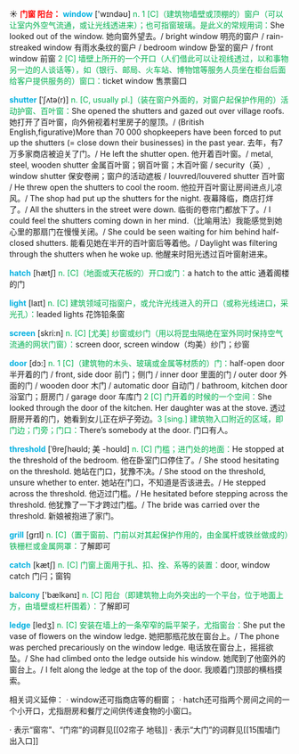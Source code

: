 ☀ <font color="red">**门窗 阳台：**</font>
<font color="sky blue">**window**</font> ['wɪndəʊ] 
<font color="#00b050">n. 1 [C]（建筑物墙壁或顶棚的）窗户（可以让室内外空气流通，或让光线透进来）；也可指窗玻璃。是此义的常规用词：</font>She looked out of the window. 她向窗外望去。/ bright window 明亮的窗户 / rain-streaked window 有雨水条纹的窗户 / bedroom window 卧室的窗户 / front window 前窗 <font color="#00b050">2 [C] 墙壁上所开的一个开口（人们借此可以让视线透过，以和事物另一边的人谈话等），如（银行、邮局、火车站、博物馆等服务人员坐在柜台后面给客户提供服务的）窗口：</font>ticket window 售票窗口
           
<font color="sky blue">**shutter**</font> [ˈʃʌtə(r)]
<font color="#00b050">n. [C, usually pl.]（装在窗户外面的，对窗户起保护作用的）活动护窗、百叶窗：</font>She opened the shutters and gazed out over village roofs. 她打开了百叶窗，向外俯视着村里房子的屋顶。/ (British English,figurative)More than 70 000 shopkeepers have been forced to put up the shutters (= close down their businesses) in the past year. 去年，有7万多家商店被迫关了门。/ He left the shutter open. 他开着百叶窗。/ metal, steel, wooden shutter 金属百叶窗；钢百叶窗；木百叶窗 / security（英）, window shutter 保安卷闸；窗户的活动遮板 / louvred/louvered shutter 百叶窗 / He threw open the shutters to cool the room. 他拉开百叶窗让房间进点儿凉风。/ The shop had put up the shutters for the night. 夜幕降临，商店打烊了。/ All the shutters in the street were down. 临街的卷帘门都放下了。/ I could feel the shutters coming down in her mind.（比喻用法）我能感觉到她心里的那扇门在慢慢关闭。/ She could be seen waiting for him behind half-closed shutters. 能看见她在半开的百叶窗后等着他。/ Daylight was filtering through the shutters when he woke up. 他醒来时阳光透过百叶窗射进来。

<font color="sky blue">**hatch**</font> [hætʃ] 
<font color="#00b050">n. [C]（地面或天花板的）开口或门：</font>a hatch to the attic 通着阁楼的门

<font color="sky blue">**light**</font> [laɪt] 
<font color="#00b050">n. [C] 建筑领域可指窗户，或允许光线进入的开口（或称光线进口，采光孔）：</font>leaded lights 花饰铅条窗

<font color="sky blue">**screen**</font> [skri:n] 
<font color="#00b050">n. [C] [尤美] 纱窗或纱门（用以将昆虫隔绝在室外同时保持空气流通的网状门窗）：</font>screen door, screen window（均美）纱门；纱窗

<font color="sky blue">**door**</font> [dɔ:] 
<font color="#00b050">n. 1 [C]（建筑物的木头、玻璃或金属等材质的）门：</font>half-open door 半开着的门 / front, side door 前门；侧门 / inner door 里面的门 / outer door 外面的门 / wooden door 木门 / automatic door 自动门 / bathroom, kitchen door 浴室门；厨房门 / garage door 车库门 <font color="#00b050">2 [C] 门开着的时候的一个空间：</font>She looked through the door of the kitchen. Her daughter was at the stove. 透过厨房开着的门，她看到女儿正在炉子旁边。<font color="#00b050">3 [sing.] 建筑物入口附近的区域，即门边；门旁；门口：</font>There’s somebody at the door. 门口有人。
           
<font color="sky blue">**threshold**</font> [ˈθreʃhəʊld; 美 -hoʊld]
<font color="#00b050">n. [C] 门槛；进门处的地面：</font>He stopped at the threshold of the bedroom. 他在卧室门口停住了。/ She stood hesitating on the threshold. 她站在门口，犹豫不决。/ She stood on the threshold, unsure whether to enter. 她站在门口，不知道是否该进去。/ He stepped across the threshold. 他迈过门槛。/ He hesitated before stepping across the threshold. 他犹豫了一下才跨过门槛。/ The bride was carried over the threshold. 新娘被抱进了家门。

<font color="sky blue">**grill**</font> [ɡrɪl] 
<font color="#00b050">n. [C]（置于窗前、门前以对其起保护作用的，由金属杆或铁丝做成的）铁栅栏或金属网罩：</font>了解即可

<font color="sky blue">**catch**</font> [kætʃ] 
<font color="#00b050">n. [C] 门窗上面用于扎、扣、拴、系等的装置：</font>door, window catch 门闩；窗钩

<font color="sky blue">**balcony**</font> ['bælkənɪ] 
<font color="#00b050">n. [C] 阳台（即建筑物上向外突出的一个平台，位于地面上方，由墙壁或栏杆围着）：</font>了解即可
           
<font color="sky blue">**ledge**</font> [ledʒ]
<font color="#00b050">n. [C] 安装在墙上的一条窄窄的扁平架子，尤指窗台：</font>She put the vase of flowers on the window ledge. 她把那瓶花放在窗台上。/ The phone was perched precariously on the window ledge. 电话放在窗台上，摇摇欲坠。/ She had climbed onto the ledge outside his window. 她爬到了他窗外的窗台上。/ I felt along the ledge at the top of the door. 我顺着门顶部的横档摸索。

相关词义延伸：
· window还可指商店等的橱窗；
· hatch还可指两个房间之间的一个小开口，尤指厨房和餐厅之间供传递食物的小窗口。

· 表示“窗帘”、“门帘”的词群见[[02帘子 地毯]]
· 表示“大门”的词群见[[15围墙门 出入口]]
